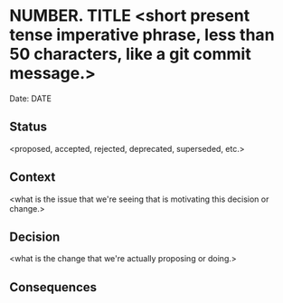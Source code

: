 # NUMBER. TITLE <short present tense imperative phrase, less than 50 characters, like a git commit message.>

Date: DATE

## Status

<proposed, accepted, rejected, deprecated, superseded, etc.>

## Context

<what is the issue that we're seeing that is motivating this decision or change.>

## Decision

<what is the change that we're actually proposing or doing.>

## Consequences

<what becomes easier or more difficult to do because of this change.>
